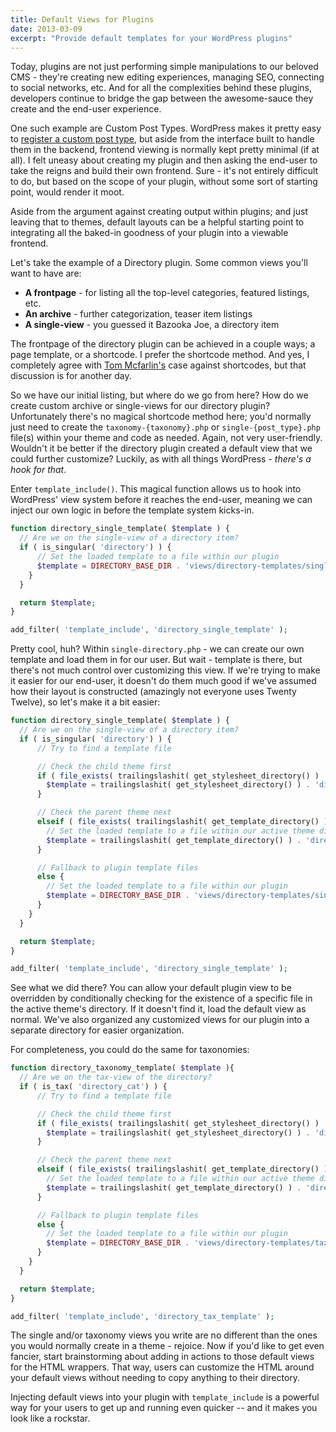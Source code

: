 ```yaml
---
title: Default Views for Plugins
date: 2013-03-09
excerpt: "Provide default templates for your WordPress plugins"
---
```


Today, plugins are not just performing simple manipulations to our beloved CMS - they're creating new editing experiences, managing SEO, connecting to social networks, etc. And for all the complexities behind these plugins, developers continue to bridge the gap between the awesome-sauce they create and the end-user experience.

One such example are Custom Post Types. WordPress makes it pretty easy to [register a custom post type](http://codex.wordpress.org/Function_Reference/register_post_type), but aside from the interface built to handle them in the backend, frontend viewing is normally kept pretty minimal (if at all). I felt uneasy about creating my plugin and then asking the end-user to take the reigns and build their own frontend. Sure - it's not entirely difficult to do, but based on the scope of your plugin, without some sort of starting point, would render it moot.

Aside from the argument against creating output within plugins; and just leaving that to themes, default layouts can be a helpful starting point to integrating all the baked-in goodness of your plugin into a viewable frontend.

Let's take the example of a Directory plugin. Some common views you'll want to have are:

* **A frontpage** - for listing all the top-level categories, featured listings, etc.
* **An archive** - further categorization, teaser item listings
* **A single-view** - you guessed it Bazooka Joe, a directory item

The frontpage of the directory plugin can be achieved in a couple ways; a page template, or a shortcode. I prefer the shortcode method. And yes, I completely agree with [ Tom Mcfarlin's](http://tommcfarlin.com/wordpress-shortcodes/) case against shortcodes, but that discussion is for another day.

So we have our initial listing, but where do we go from here? How do we create custom archive or single-views for our directory plugin? Unfortunately there's no magical shortcode method here; you'd normally just need to create the `taxonomy-{taxonomy}.php` or `single-{post_type}.php` file(s) within your theme and code as needed. Again, not very user-friendly. Wouldn't it be better if the directory plugin created a default view that we could further customize? Luckily, as with all things WordPress - _there's a hook for that_.

Enter `template_include()`. This magical function allows us to hook into WordPress' view system before it reaches the end-user, meaning we can inject our own logic in before the template system kicks-in.

```php
function directory_single_template( $template ) {
  // Are we on the single-view of a directory item?
  if ( is_singular( 'directory') ) {
      // Set the loaded template to a file within our plugin
      $template = DIRECTORY_BASE_DIR . 'views/directory-templates/single-directory.php';
    }
  }

  return $template;
}

add_filter( 'template_include', 'directory_single_template' );
```

Pretty cool, huh? Within `single-directory.php` - we can create our own template and load them in for our user. But wait - template is there, but there's not much control over customizing this view. If we're trying to make it easier for our end-user, it doesn't do them much good if we've assumed how their layout is constructed (amazingly not everyone uses Twenty Twelve), so let's make it a bit easier:

```php
function directory_single_template( $template ) {
  // Are we on the single-view of a directory item?
  if ( is_singular( 'directory') ) {
      // Try to find a template file

      // Check the child theme first
      if ( file_exists( trailingslashit( get_stylesheet_directory() ) . 'directory-templates/single-directory.php' ) ) {
        $template = trailingslashit( get_stylesheet_directory() ) . 'directory-templates/single-directory.php';
      }

      // Check the parent theme next
      elseif ( file_exists( trailingslashit( get_template_directory() ) . 'directory-templates/single-directory.php' ) ) {
        // Set the loaded template to a file within our active theme directory
        $template = trailingslashit( get_template_directory() ) . 'directory-templates/single-directory.php';
      }

      // Fallback to plugin template files
      else {
        // Set the loaded template to a file within our plugin
        $template = DIRECTORY_BASE_DIR . 'views/directory-templates/single-directory.php';
      }
    }
  }

  return $template;
}

add_filter( 'template_include', 'directory_single_template' );
```

See what we did there? You can allow your default plugin view to be overridden by conditionally checking for the existence of a specific file in the active theme's directory. If it doesn't find it, load the default view as normal. We've also organized any customized views for our plugin into a separate directory for easier organization.

For completeness, you could do the same for taxonomies:

```php
function directory_taxonomy_template( $template ){
  // Are we on the tax-view of the directory?
  if ( is_tax( 'directory_cat') ) {
      // Try to find a template file

      // Check the child theme first
      if ( file_exists( trailingslashit( get_stylesheet_directory() ) . 'directory-templates/taxonomy-directory_cat.php' ) ) {
        $template = trailingslashit( get_stylesheet_directory() ) . 'directory-templates/taxonomy-directory_cat.php';
      }

      // Check the parent theme next
      elseif ( file_exists( trailingslashit( get_template_directory() ) . 'directory-templates/taxonomy-directory_cat.php' ) ) {
        // Set the loaded template to a file within our active theme directory
        $template = trailingslashit( get_template_directory() ) . 'directory-templates/taxonomy-directory_cat.php';
      }

      // Fallback to plugin template files
      else {
        // Set the loaded template to a file within our plugin
        $template = DIRECTORY_BASE_DIR . 'views/directory-templates/taxonomy-directory_cat.php';
      }
    }
  }

  return $template;
}

add_filter( 'template_include', 'directory_tax_template' );
```

The single and/or taxonomy views you write are no different than the ones you would normally create in a theme - rejoice. Now if you'd like to get even fancier, start brainstorming about adding in actions to those default views for the HTML wrappers. That way, users can customize the HTML around your default views without needing to copy anything to their directory.

Injecting default views into your plugin with `template_include` is a powerful way for your users to get up and running even quicker -- and it makes you look like a rockstar.
